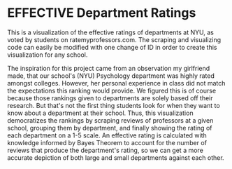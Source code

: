# EFFECTIVE Department Ratings
This is a visualization of the effective ratings of departments at NYU, as voted by students on ratemyprofessors.com.
The scraping and visualizing code can easily be modified with one change of ID in order to create this visualization for any school.

The inspiration for this project came from an observation my girlfriend made, that our school's (NYU) Psychology department was highly rated amongst colleges. However, her personal experience in class did not match the expectations this ranking would provide. We figured this is of course because those rankings given to departments are solely based off their research. But that's not the first thing students look for when they want to know about a department at their school. Thus, this visualization democratizes the rankings by scraping reviews of professors at a given school, grouping them by department, and finally showing the rating of each department on a 1-5 scale. An effective rating is calculated with knowledge informed by Bayes Theorem to account for the number of reviews that produce the department's rating, so we can get a more accurate depiction of both large and small departments against each other.